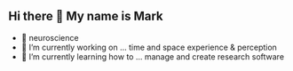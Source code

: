 ## Hi there 👋 My name is Mark

- 🧠 neuroscience
- 🔭 I’m currently working on ... time and space experience & perception
- 🌱 I’m currently learning how to ... manage and create research software



<!--
**markwuensche/markwuensche** is a ✨ _special_ ✨ repository because its `README.md` (this file) appears on your GitHub profile.

Here are some ideas to get you started:

- 🔭 I’m currently working on ...
- 🌱 I’m currently learning ...
- 👯 I’m looking to collaborate on ...
- 🤔 I’m looking for help with ...
- 💬 Ask me about ...
- 📫 How to reach me: ...
- 😄 Pronouns: ...
- ⚡ Fun fact: ...
![Snake animation](https://github.com/YOUR_USERNAME/YOUR_USERNAME/blob/output/github-contribution-grid-snake.svg)
-->
